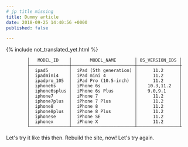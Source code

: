 ```yaml
---
# jp title missing
title: Dummy article
date: 2018-09-25 14:40:56 +0000
published: false

---
```


{% include not_translated_yet.html %}

``` ┌───────────────┬────────────────────────┬────────────────┬
        │   MODEL_ID    │       MODEL_NAME       │ OS_VERSION_IDS │
        ├───────────────┼────────────────────────┼────────────────┼
        │  ipad5        │  iPad (5th generation) │      11.2      │
        │  ipadmini4    │  iPad mini 4           │      11.2      │
        │  ipadpro_105  │  iPad Pro (10.5-inch)  │      11.2      │
        │  iphone6s     │  iPhone 6s             │    10.3,11.2   │
        │  iphone6splus │  iPhone 6s Plus        │    9.0,9.1     │
        │  iphone7      │  iPhone 7              │      11.2      │
        │  iphone7plus  │  iPhone 7 Plus         │      11.2      │
        │  iphone8      │  iPhone 8              │      11.2      │
        │  iphone8plus  │  iPhone 8 Plus         │      11.2      │
        │  iphonese     │  iPhone SE             │      11.2      │
        │  iphonex      │  iPhone X              │      11.2      │
        └───────────────┴────────────────────────┴────────────────┴
```

Let's try it like this then. Rebuild the site, now! Let's try again.
